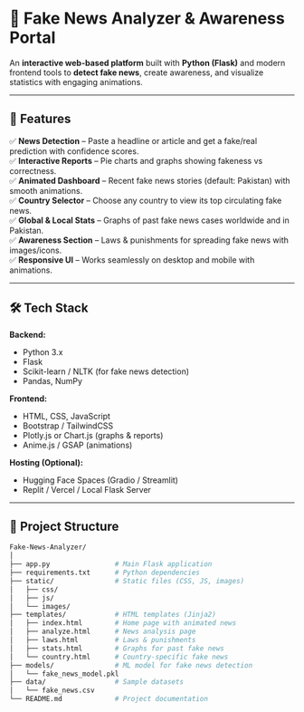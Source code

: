 # 📰 Fake News Analyzer & Awareness Portal  

An **interactive web-based platform** built with **Python (Flask)** and modern frontend tools to **detect fake news**, create awareness, and visualize statistics with engaging animations.  

---

## 🚀 Features  

✅ **News Detection** – Paste a headline or article and get a fake/real prediction with confidence scores.  
✅ **Interactive Reports** – Pie charts and graphs showing fakeness vs correctness.  
✅ **Animated Dashboard** – Recent fake news stories (default: Pakistan) with smooth animations.  
✅ **Country Selector** – Choose any country to view its top circulating fake news.  
✅ **Global & Local Stats** – Graphs of past fake news cases worldwide and in Pakistan.  
✅ **Awareness Section** – Laws & punishments for spreading fake news with images/icons.  
✅ **Responsive UI** – Works seamlessly on desktop and mobile with animations.  

---

## 🛠️ Tech Stack  

**Backend:**  
- Python 3.x  
- Flask  
- Scikit-learn / NLTK (for fake news detection)  
- Pandas, NumPy  

**Frontend:**  
- HTML, CSS, JavaScript  
- Bootstrap / TailwindCSS  
- Plotly.js or Chart.js (graphs & reports)  
- Anime.js / GSAP (animations)  

**Hosting (Optional):**  
- Hugging Face Spaces (Gradio / Streamlit)  
- Replit / Vercel / Local Flask Server  

---

## 📂 Project Structure  

```bash
Fake-News-Analyzer/
│
├── app.py                # Main Flask application
├── requirements.txt      # Python dependencies
├── static/               # Static files (CSS, JS, images)
│   ├── css/
│   ├── js/
│   └── images/
├── templates/            # HTML templates (Jinja2)
│   ├── index.html        # Home page with animated news
│   ├── analyze.html      # News analysis page
│   ├── laws.html         # Laws & punishments
│   ├── stats.html        # Graphs for past fake news
│   └── country.html      # Country-specific fake news
├── models/               # ML model for fake news detection
│   └── fake_news_model.pkl
├── data/                 # Sample datasets
│   └── fake_news.csv
└── README.md             # Project documentation
